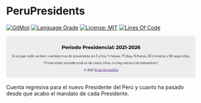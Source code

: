 # PeruPresidents

[![GitMoji](https://img.shields.io/badge/gitmoji-%20😜-FFDD67.svg)](https://gitmoji.dev)
[![Language Grade](https://img.shields.io/lgtm/grade/javascript/g/UltiRequiem/PeruPresidents.svg?logo=lgtm&logoWidth=18)](https://lgtm.com/projects/g/UltiRequiem/PeruPresidents/context:javascript)
[![License: MIT](https://img.shields.io/badge/License-MIT-blue.svg)](https://opensource.org/licenses/MIT)
[![Lines Of Code](https://img.shields.io/tokei/lines/github.com/UltiRequiem/PeruPresidents?color=blue&label=Total%20Lines)](https://github.com/UltiRequiem/PeruPresidents.js)

![Screenshot of Website](./img/screenshots/0.1.0.png)

Cuenta regresiva para el nuevo Presidente del Perú y cuanto
ha pasado desde que acabo el mandato de cada Presidente.
